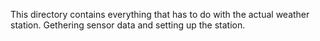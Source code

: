 This directory contains everything that has to do with the actual weather station.
Gethering sensor data and setting up the station.
